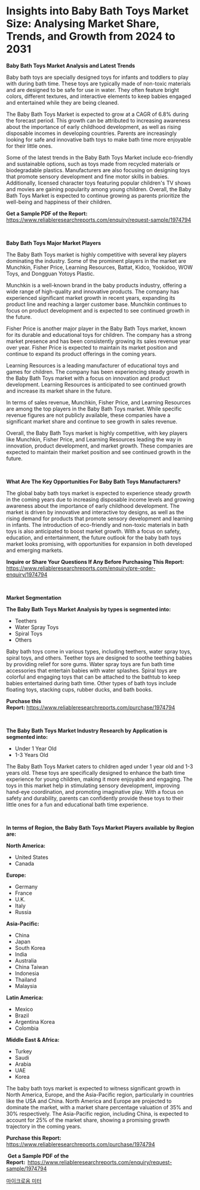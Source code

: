 <p><h1>Insights into Baby Bath Toys Market Size: Analysing Market Share, Trends, and Growth from 2024 to 2031</h1></p><p><strong>Baby Bath Toys Market Analysis and Latest Trends</strong></p>
<p><p>Baby bath toys are specially designed toys for infants and toddlers to play with during bath time. These toys are typically made of non-toxic materials and are designed to be safe for use in water. They often feature bright colors, different textures, and interactive elements to keep babies engaged and entertained while they are being cleaned.</p><p>The Baby Bath Toys Market is expected to grow at a CAGR of 6.8% during the forecast period. This growth can be attributed to increasing awareness about the importance of early childhood development, as well as rising disposable incomes in developing countries. Parents are increasingly looking for safe and innovative bath toys to make bath time more enjoyable for their little ones.</p><p>Some of the latest trends in the Baby Bath Toys Market include eco-friendly and sustainable options, such as toys made from recycled materials or biodegradable plastics. Manufacturers are also focusing on designing toys that promote sensory development and fine motor skills in babies. Additionally, licensed character toys featuring popular children's TV shows and movies are gaining popularity among young children. Overall, the Baby Bath Toys Market is expected to continue growing as parents prioritize the well-being and happiness of their children.</p></p>
<p><strong>Get a Sample PDF of the Report:&nbsp;</strong> <a href="https://www.reliableresearchreports.com/enquiry/request-sample/1974794">https://www.reliableresearchreports.com/enquiry/request-sample/1974794</a></p>
<p>&nbsp;</p>
<p><strong>Baby Bath Toys Major Market Players</strong></p>
<p><p>The Baby Bath Toys market is highly competitive with several key players dominating the industry. Some of the prominent players in the market are Munchkin, Fisher Price, Learning Resources, Battat, Kidco, Yookidoo, WOW Toys, and Dongguan Yotoys Plastic.</p><p>Munchkin is a well-known brand in the baby products industry, offering a wide range of high-quality and innovative products. The company has experienced significant market growth in recent years, expanding its product line and reaching a larger customer base. Munchkin continues to focus on product development and is expected to see continued growth in the future.</p><p>Fisher Price is another major player in the Baby Bath Toys market, known for its durable and educational toys for children. The company has a strong market presence and has been consistently growing its sales revenue year over year. Fisher Price is expected to maintain its market position and continue to expand its product offerings in the coming years.</p><p>Learning Resources is a leading manufacturer of educational toys and games for children. The company has been experiencing steady growth in the Baby Bath Toys market with a focus on innovation and product development. Learning Resources is anticipated to see continued growth and increase its market share in the future.</p><p>In terms of sales revenue, Munchkin, Fisher Price, and Learning Resources are among the top players in the Baby Bath Toys market. While specific revenue figures are not publicly available, these companies have a significant market share and continue to see growth in sales revenue.</p><p>Overall, the Baby Bath Toys market is highly competitive, with key players like Munchkin, Fisher Price, and Learning Resources leading the way in innovation, product development, and market growth. These companies are expected to maintain their market position and see continued growth in the future.</p></p>
<p>&nbsp;</p>
<p><strong>What Are The Key Opportunities For Baby Bath Toys Manufacturers?</strong></p>
<p><p>The global baby bath toys market is expected to experience steady growth in the coming years due to increasing disposable income levels and growing awareness about the importance of early childhood development. The market is driven by innovative and interactive toy designs, as well as the rising demand for products that promote sensory development and learning in infants. The introduction of eco-friendly and non-toxic materials in bath toys is also anticipated to boost market growth. With a focus on safety, education, and entertainment, the future outlook for the baby bath toys market looks promising, with opportunities for expansion in both developed and emerging markets.</p></p>
<p><strong>Inquire or Share Your Questions If Any Before Purchasing This Report:</strong> <a href="https://www.reliableresearchreports.com/enquiry/pre-order-enquiry/1974794">https://www.reliableresearchreports.com/enquiry/pre-order-enquiry/1974794</a></p>
<p>&nbsp;</p>
<p><strong>Market Segmentation</strong></p>
<p><strong>The Baby Bath Toys Market Analysis by types is segmented into:</strong></p>
<p><ul><li>Teethers</li><li>Water Spray Toys</li><li>Spiral Toys</li><li>Others</li></ul></p>
<p><p>Baby bath toys come in various types, including teethers, water spray toys, spiral toys, and others. Teether toys are designed to soothe teething babies by providing relief for sore gums. Water spray toys are fun bath time accessories that entertain babies with water splashes. Spiral toys are colorful and engaging toys that can be attached to the bathtub to keep babies entertained during bath time. Other types of bath toys include floating toys, stacking cups, rubber ducks, and bath books.</p></p>
<p><strong>Purchase this Report:&nbsp;</strong><a href="https://www.reliableresearchreports.com/purchase/1974794">https://www.reliableresearchreports.com/purchase/1974794</a></p>
<p>&nbsp;</p>
<p><strong>The Baby Bath Toys Market Industry Research by Application is segmented into:</strong></p>
<p><ul><li>Under 1 Year Old</li><li>1-3 Years Old</li></ul></p>
<p><p>The Baby Bath Toys Market caters to children aged under 1 year old and 1-3 years old. These toys are specifically designed to enhance the bath time experience for young children, making it more enjoyable and engaging. The toys in this market help in stimulating sensory development, improving hand-eye coordination, and promoting imaginative play. With a focus on safety and durability, parents can confidently provide these toys to their little ones for a fun and educational bath time experience.</p></p>
<p>&nbsp;</p>
<p><strong>In terms of Region, the Baby Bath Toys Market Players available by Region are:</strong></p>
<p>
    <p> <strong> North America: </strong>
        <ul>
            <li>United States</li>
            <li>Canada</li>
        </ul>
        </p> 
    <p> <strong> Europe: </strong>
        <ul>
            <li>Germany</li>
            <li>France</li>
            <li>U.K.</li>
            <li>Italy</li>
            <li>Russia</li>
        </ul>
        </p> 
    <p> <strong> Asia-Pacific: </strong>
        <ul>
            <li>China</li>
            <li>Japan</li>
            <li>South Korea</li>
            <li>India</li>
            <li>Australia</li>
            <li>China Taiwan</li>
            <li>Indonesia</li>
            <li>Thailand</li>
            <li>Malaysia</li>
        </ul>
        </p> 
    <p> <strong> Latin America: </strong>
        <ul>
            <li>Mexico</li>
            <li>Brazil</li>
            <li>Argentina Korea</li>
            <li>Colombia</li>
        </ul>
        </p> 
    <p> <strong> Middle East & Africa: </strong>
        <ul>
            <li>Turkey</li>
            <li>Saudi</li>
            <li>Arabia</li>
            <li>UAE</li>
            <li>Korea</li>
        </ul>
    </p>
    </p>
<p><p>The baby bath toys market is expected to witness significant growth in North America, Europe, and the Asia-Pacific region, particularly in countries like the USA and China. North America and Europe are projected to dominate the market, with a market share percentage valuation of 35% and 30% respectively. The Asia-Pacific region, including China, is expected to account for 25% of the market share, showing a promising growth trajectory in the coming years.</p></p>
<p><strong>Purchase this Report: </strong><a href="https://www.reliableresearchreports.com/purchase/1974794">https://www.reliableresearchreports.com/purchase/1974794</a></p>
<p>&nbsp;<strong>Get a Sample PDF of the Report:&nbsp;&nbsp;</strong><a href="https://www.reliableresearchreports.com/enquiry/request-sample/1974794">https://www.reliableresearchreports.com/enquiry/request-sample/1974794</a></p>
<p><strong></strong></p>
<p><p><a href="https://medium.com/@greggibson7876/%EB%A7%88%EC%9D%B4%ED%81%AC%EB%A1%9C-%EC%98%B4%EB%AF%B8%ED%84%B0-%EC%8B%9C%EC%9E%A5-%EC%A7%80%ED%91%9C-%ED%95%B4%EB%8F%85-%EC%8B%9C%EC%9E%A5-%EC%A0%90%EC%9C%A0%EC%9C%A8-%EB%8F%99%ED%96%A5-%EB%B0%8F-%EC%84%B1%EC%9E%A5-%EC%96%91%EC%83%81-308ee0de29fd">마이크로옴 미터</a></p></p>
